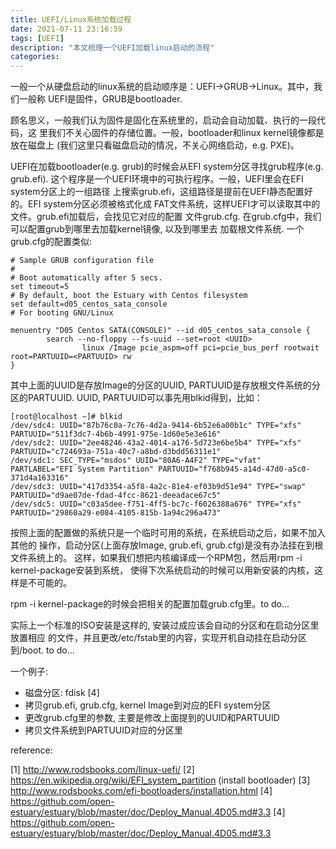 ```yaml
---
title: UEFI/Linux系统加载过程
date: 2021-07-11 23:16:59
tags: [UEFI]
description: "本文梳理一个UEFI加载linux启动的流程"
categories:
---
```


一般一个从硬盘启动的linux系统的启动顺序是：UEFI->GRUB->Linux。其中，我们一般称
UEFI是固件，GRUB是bootloader. 

顾名思义，一般我们认为固件是固化在系统里的，启动会自动加载、执行的一段代码，这
里我们不关心固件的存储位置。一般，bootloader和linux kernel镜像都是放在磁盘上
(我们这里只看磁盘启动的情况，不关心网络启动，e.g. PXE)。

UEFI在加载bootloader(e.g. grub)的时候会从EFI system分区寻找grub程序(e.g. grub.efi).
这个程序是一个UEFI环境中的可执行程序。一般，UEFI里会在EFI system分区上的一组路径
上搜索grub.efi，这组路径是提前在UEFI静态配置好的。EFI system分区必须被格式化成
FAT文件系统，这样UEFI才可以读取其中的文件。grub.efi加载后，会找见它对应的配置
文件grub.cfg. 在grub.cfg中，我们可以配置grub到哪里去加载kernel镜像, 以及到哪里去
加载根文件系统. 一个grub.cfg的配置类似:
```
# Sample GRUB configuration file
#
# Boot automatically after 5 secs.
set timeout=5
# By default, boot the Estuary with Centos filesystem
set default=d05_centos_sata_console
# For booting GNU/Linux

menuentry "D05 Centos SATA(CONSOLE)" --id d05_centos_sata_console {
        search --no-floppy --fs-uuid --set=root <UUID>
                linux /Image pcie_aspm=off pci=pcie_bus_perf rootwait root=PARTUUID=<PARTUUID> rw
}
```
其中上面的UUID是存放Image的分区的UUID, PARTUUID是存放根文件系统的分区的PARTUUID.
UUID, PARTUUID可以事先用blkid得到，比如：
```
[root@localhost ~]# blkid
/dev/sdc4: UUID="87b76c0a-7c76-4d2a-9414-6b52e6a00b1c" TYPE="xfs" PARTUUID="511f3dc7-4b6b-4991-975e-1d60e5e3e616" 
/dev/sdc2: UUID="2ee48246-43a2-4014-a176-5d723e6be5b4" TYPE="xfs" PARTUUID="c724693a-751a-40c7-a8bd-d3bdd56311e1" 
/dev/sdc1: SEC_TYPE="msdos" UUID="80A6-A4F2" TYPE="vfat" PARTLABEL="EFI System Partition" PARTUUID="f768b945-a14d-47d0-a5c0-371d4a163316" 
/dev/sdc3: UUID="417d3354-a5f8-4a2c-81e4-ef03b9d51e94" TYPE="swap" PARTUUID="d9ae07de-fdad-4fcc-8621-deeadace67c5" 
/dev/sdc5: UUID="c03a5dee-f751-4ff5-bc7c-f6026388a676" TYPE="xfs" PARTUUID="29860a29-e084-4105-815b-1a94c296a473" 
```

按照上面的配置做的系统只是一个临时可用的系统，在系统启动之后，如果不加入其他的
操作，启动分区(上面存放Image, grub.efi, grub.cfg)是没有办法挂在到根文件系统上的。
这样，如果我们想把内核编译成一个RPM包，然后用rpm -i kernel-package安装到系统，
使得下次系统启动的时候可以用新安装的内核，这样是不可能的。

rpm -i kernel-package的时候会把相关的配置加载grub.cfg里。to do...

实际上一个标准的ISO安装是这样的, 安装过成应该会自动的分区和在启动分区里放置相应
的文件，并且更改/etc/fstab里的内容，实现开机自动挂在启动分区到/boot. to do...


一个例子:

- 磁盘分区: fdisk [4]
- 拷贝grub.efi, grub.cfg, kernel Image到对应的EFI system分区
- 更改grub.cfg里的参数, 主要是修改上面提到的UUID和PARTUUID
- 拷贝文件系统到PARTUUID对应的分区里

reference:

[1] http://www.rodsbooks.com/linux-uefi/
[2] https://en.wikipedia.org/wiki/EFI_system_partition (install bootloader)
[3] http://www.rodsbooks.com/efi-bootloaders/installation.html
[4] https://github.com/open-estuary/estuary/blob/master/doc/Deploy_Manual.4D05.md#3.3
[4] https://github.com/open-estuary/estuary/blob/master/doc/Deploy_Manual.4D05.md#3.3
